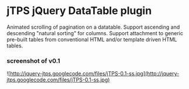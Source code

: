# jTPS jQuery DataTable plugin #

Animated scrolling of pagination on a datatable. Support ascending and descending "natural sorting" for columns. Support attachment to generic pre-built tables from conventional HTML and/or template driven HTML tables.

### screenshot of v0.1 ###
![http://jquery-jtps.googlecode.com/files/jTPS-0.1-ss.jpg](http://jquery-jtps.googlecode.com/files/jTPS-0.1-ss.jpg)